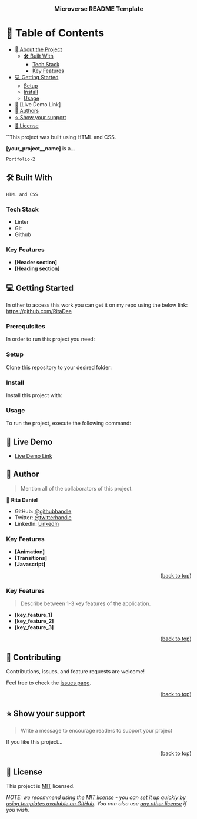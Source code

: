  <a name="readme-top"></a>

<!--
HOW TO USE:
This is an example of how you may give instructions on setting up your project locally.

Modify this file to match your project and remove sections that don't apply.

REQUIRED SECTIONS:
- Table of Contents
- About the Project
  - Built With
  - Live Demo
- Getting Started
- Authors
- Future Features
- Contributing
- Show your support
- Acknowledgements
- License

After you're finished please remove all the comments and instructions!
-->

<div align="center">

  <h3><b>Microverse README Template</b></h3>

</div>

<!-- TABLE OF CONTENTS -->

# 📗 Table of Contents

- [📖 About the Project](#about-project)
  - [🛠 Built With](#built-with)
    - [Tech Stack](#tech-stack)
    - [Key Features](#key-features)
- [💻 Getting Started](#getting-started)
  - [Setup](#setup)
  - [Install](#install)
  - [Usage](#usage)
 - 🚀 [Live Demo Link]
- [👥 Authors](#authors)
- [⭐️ Show your support](#support)
- [📝 License](#license)

<!-- PROJECT DESCRIPTION -->


``This project was built using HTML and CSS.

**[your_project__name]** is a...

``Portfolio-2``

## 🛠 Built With <a name="built-with"></a>

``HTML and CSS``

### Tech Stack <a name="tech-stack"></a>

- Linter
- Git
- Github


### Key Features <a name="key-features"></a>


- **[Header section]**
- **[Heading section]**


## 💻 Getting Started 

In other to access this work you can get it on my repo using the below link:
https://github.com/RitaDee

### Prerequisites

In order to run this project you need:


### Setup

Clone this repository to your desired folder:



### Install

Install this project with:



### Usage

To run the project, execute the following command:

<!--
Example command:

```sh
  rails server
```
--->

## 🚀 Live Demo 

- [Live Demo Link](https://ritadee.github.io/portfolio/)

## 👥 Author

> Mention all of the collaborators of this project.

👤 **Rita Daniel**

- GitHub: [@githubhandle](https://github.com/RitaDee)
- Twitter: [@twitterhandle](https://twitter.com/durdana_dee)
- LinkedIn: [LinkedIn](https://www.linkedin.com/in/rita-daniel/)

<!-- Feat<!-- Features -->

### Key Features <a name="key-features"></a>

- **[Animation]**
- **[Transitions]**
- **[Javascript]**

<p align="right">(<a href="#readme-top">back to top</a>)</p>

### Key Features <a name="key-features"></a>

> Describe between 1-3 key features of the application.

- **[key_feature_1]**
- **[key_feature_2]**
- **[key_feature_3]**

<p align="right">(<a href="#readme-top">back to top</a>)</p>


<!-- CONTRIBUTING -->

## 🤝 Contributing <a name="contributing"></a>

Contributions, issues, and feature requests are welcome!

Feel free to check the [issues page](../../issues/).

<p align="right">(<a href="#readme-top">back to top</a>)</p>

<!-- SUPPORT -->

## ⭐️ Show your support <a name="support"></a>

> Write a message to encourage readers to support your project

If you like this project...

<p align="right">(<a href="#readme-top">back to top</a>)</p>




## 📝 License <a name="license"></a>

This project is [MIT](./LICENSE) licensed.

_NOTE: we recommend using the [MIT license](https://choosealicense.com/licenses/mit/) - you can set it up quickly by [using templates available on GitHub](https://docs.github.com/en/communities/setting-up-your-project-for-healthy-contributions/adding-a-license-to-a-repository). You can also use [any other license](https://choosealicense.com/licenses/) if you wish._


